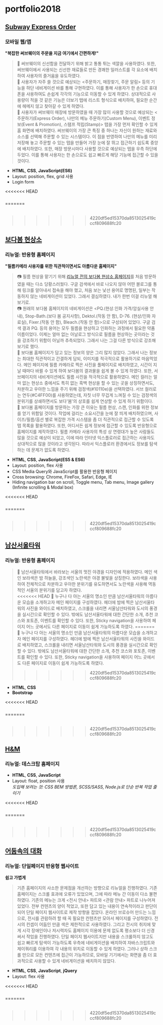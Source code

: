 # portfolio2018
## [Subway Express Order](https://yeolire.github.io/portfolio2018/subwayExpressOrder)
### 모바일 웹/앱
**"복잡한 써브웨이의 주문을 지금 여기에서 간편하게!"**  
  >🥑 써브웨이의 신선함을 전달하기 위해 밝고 통통 튀는 색깔을 사용하였다. 또한, 써브웨이에서 사용되는 신선한 재료들로 만든 경쾌한 일러스트를 각 요소에 배치하여 사용자의 즐거움을 유도하였다.  
  >🥒 사용자가 자주 쓸 것으로 예상되는 <주문하기, 매장찾기, 주문 알림> 등의 기능을 하단 네비게이션 바를 통해 구현하였다. 이를 통해 사용자가 한 손으로 휴대폰을 사용하여도 손쉽게 각각의 기능으로 이동할 수 있게 하였다. 상대적으로 사용량이 적을 것 같은 기능은 더보기 탭에 리스트 형식으로 배치하여, 필요한 순간에 헤메지 않고 찾아갈 수 있게 하였다.  
  >🥦 사용자가 써브웨이 매장에 방문하였을 때 가장 많이 사용할 것으로 예상되는 <주문하기(Express Order), 나만의 메뉴 주문하기(Custom Menu), 이벤트 정보(Event & Promotion), 스탬프 적립(Stamp)> 탭을 가장 먼저 확인할 수 있게 홈 화면에 배치하였다. 써브웨이의 가장 큰 특징 중 하나는 자신이 원하는 재료와 소스를 선택해 주문할 수 있는 시스템이다. 이 점을 반영하여 나만의 메뉴를 미리 저장해 놓고 주문할 수 있는 <Custom Menu> 탭을 만들어 가장 눈에 잘 뛰고 접근하기 쉽도록 중앙에 배치하였다. 또한, 매장 방문시마다 사용할 것으로 예상되는 <Stamp> 탭을 우측 하단에 두었다. 이를 통해 사용자는 한 손으로도 쉽고 빠르게 해당 기능에 접근할 수 있을 것이다.  

- **HTML**, **CSS**, **JavaScript(ES6)**  
- Layout: position, flex, grid 사용  
- Login form  

<<<<<<< HEAD
###
###
###
=======
<br>
<br>
>>>>>>> 4220df5ed15370da8513025419cccf809688fc20

## [보다봄 현상소](https://yeolire.github.io/portfolio2018/bodabom)
### 리뉴얼: 반응형 홈페이지
**"필름카메라 사용자를 위한 직관적이면서도 아름다운 홈페이지"**
  >📷 필름 현상을 맡기기 위해 [리뉴얼 전의 보다봄 현상소 홈페이지](http://www.bodabom.com)를 처음 방문하였을 때는 다소 당황스러웠다. 구글 검색에서 바로 나오지 않아 어떤 블로그를 통해 링크를 알아내서 접속을 해야 했고, 처음 보는 낯선 용어로 명명된, 일부는 작동하지 않는 네비게이션이 있었다. 그래서 결심하였다. 내가 한번 이걸 리뉴얼 해보기로.  
  >📷 원래의 보다봄 홈페이지의 네비게이션은 <PQ.(현상.인화 가격/암실사용 안내), Stop-Bath.(보다 봄 공지사항), Dektol.(작동 안 함), D-76. (현상/인화 자료실), Fixer.(작동 안 함), Bleach.(작동 안 함)>으로 구성되어 있었다. 구글 검색 결과 PQ. 등의 용어는 모두 필름을 현상하고 인화하는 과정에서 필요한 약품 이름이었다. 이제는 얼마 없는 아날로그 방식으로 필름을 현상하는 곳이라는 것을 강조하기 위함이 아닐까 추측되었다. 그래서 나는 그걸 다른 방식으로 강조해보기로 했다.  
  > 📸 보다봄 홈페이지가 담고 있는 정보의 양은 그리 많지 않았다. 그래서 나는 정보는 최대한 직관적이고 간결하게 담되, 이미지를 적극적으로 활용하기로 마음먹었다. 메인 페이지에 필름 카메라로 찍은 사진을 풀페이지로 배치하였고, 시간이 지날 때마다 바뀔 수 있게 하여 보다봄의 결과물을 쉽게 볼 수 있게 하였다. 또한, 서브페이지의 네비게이션에도 필름 사진을 적극적으로 활용하였다. 메인 컬러는 얼마 없는 현상소 중에서도 특히 없는 흑백 현상을 할 수 있는 곳을 상징하면서도, 차분하고 우아한 느낌을 주기 위해 검정색(#10110e)을 선택하였다. 서브 컬러로는 연두(#C4FF00)를 사용하였는데, 자칫 너무 무겁게 느껴질 수 있는 검정색의 분위기를 상쇄하면서도 보다'봄'의 상호를 쉽게 연상할 수 있게 하기 위함이다.  
  > 📸 보다봄 홈페이지를 방문하는 가장 큰 이유는 필름 현상, 스캔, 인화를 위한 정보를 얻기 위함일 것이다. 작업에 걸리는 소요시간을 눈에 잘 띄게 배치하였으며, 사이즈/필름/옵션 별로 복잡한 가격 시스템을 좀 더 직관적으로 접근할 수 있도록 탭 목록을 활용하였다. 또한, 어디서든 쉽게 정보에 접근할 수 있도록 반응형으로 홈페이지를 제작하였다. 필름 카메라 사용자의 특성 상 연령대가 높은 사람들도 많을 것으로 예상이 되었고, 이에 따라 인터넷 익스플로러로 접근하는 사용자도 상대적으로 많을 것이라고 생각된다. 따라서 익스플로러 환경에서도 정보를 탐색하는 데 문제가 없도록 하였다.  

- **HTML**, **CSS**, **JavaScript(ES5 & ES6)**  
- Layout: position, flex 사용  
- CSS Media Query와 JavaScript를 활용한 반응형 페이지
- Cross browsing: Chrome, FireFox, Safari, Edge, IE
- Hiding navigation bar on scroll, Toggle menu, Tab menu, Image gallery (Infinite scrolling & Modal box)  

<<<<<<< HEAD
###  
###  
###  
=======
<br>
<br>
>>>>>>> 4220df5ed15370da8513025419cccf809688fc20

## [남산서울타워](https://yeolire.github.io/portfolio2018/NamsanSeoulTower)
### 리뉴얼: 반응형 홈페이지
> 🚡 남산서울타워에서 바라보는 서울의 멋진 야경을 디자인에 적용하였다. 메인 색인 보라색은 밤 하늘을, 강조색인 노란색은 야경 불빛을 상징한다. 보라색을 사용하여 전체적으로 차분하고 우아한 분위기를 유도하면서도 노란색을 사용해 역동적인 서울의 분위기를 담고자 하였다.  
<<<<<<< HEAD
> 🚡 누구나 다 아는 서울의 명소인 만큼 남산서울타워의 아름다운 모습을 소개하고자 메인 페이지를 구성하였다. 헤더에 밤에 찍은 남산서울타워의 사진을 와이드로 배치하였고, 스크롤을 내리면 서울남산타워와 도시의 풍경을 실시간으로 확인할 수 있다. 밖에도 남산서울타워에 대한 간단한 소개, 추천 코스와 포토존, 이벤트를 확인할 수 있다. 또한, Sticky navigation을 사용하여 페이지 어느 곳에서도 다른 페이지로 이동이 쉽게 가능하도록 하였다.
=======
> 🚡 누구나 다 아는 서울의 명소인 만큼 남산서울타워의 아름다운 모습을 소개하고자 메인 페이지를 구성하였다. 헤더에 밤에 찍은 남산서울타워의 사진을 와이드로 배치하였고, 스크롤을 내리면 서울남산타워와 도시의 풍경을 실시간으로 확인할 수 있다. 밖에도 남산서울타워에 대한 간단한 소개, 추천 코스와 포토존, 이벤트를 확인할 수 있다.  또한, Sticky navigation을 사용하여 페이지 어느 곳에서도 다른 페이지로 이동이 쉽게 가능하도록 하였다.
>>>>>>> 4220df5ed15370da8513025419cccf809688fc20

- **HTML**, **CSS**  
- **Bootstrap**  

<<<<<<< HEAD
###
###
###
=======
<br>
<br> 
>>>>>>> 4220df5ed15370da8513025419cccf809688fc20

## [H&M](https://yeolire.github.io/portfolio2018/hm)
### 리뉴얼: 데스크탑 홈페이지
- **HTML**, **CSS**, **JavaScript**  
- Layout: float, position 사용  
*도입해 보려는 것: CSS BEM 방법론, SCSS/SASS, Node.js로 단순 반복 작업 줄이기*

<<<<<<< HEAD
###
###
###
=======
<br>
<br>
>>>>>>> 4220df5ed15370da8513025419cccf809688fc20

## [어둠속의 대화](https://yeolire.github.io/portfolio2018/dialogueInTheDark)
### 리뉴얼: 단일페이지 반응형 웹사이트
**쉽고 가볍게**  
> 기존 홈페이지의 사소한 문제점을 개선하는 방향으로 리뉴얼을 진행하였다. 기존 홈페이지는 스크롤 효과에 오류가 있었으며, 그에 따라 메뉴 간 이동이 다소 불편하였다. 기존의 메뉴는 크게 <전시 안내> 파트와 <관람 안내> 파트로 나누어져 있었다. 전부 컨텐츠의 양이 적었고, 또한 담고 있는 내용이 연속적이라고 판단이 되어 단일 페이지 웹사이트로 제작 방향을 잡았다. 온라인 브로슈어 만드는 느낌으로, 전시를 관람하려 할 때 꼭 필요한 컨텐츠만 모아서 페이지를 구성하였다.
> 전시의 컨셉이 어둠인 만큼 색은 제한적으로 사용하였다. 그리고 전시의 취지에 맞게 시각 장애인이나 저시력자도 홈페이지 이용에 문제 없도록 평소보다 더 신경써서 작업을 진행하였다. 단일 페이지 웹사이트지만 내용을 스크롤하지 않고도 쉽고 빠르게 탐색이 가능하도록 우측에 네비게이션을 배치하여 자바스크립트와 제이쿼리를 이용하여 각 내용의 위치로  이동할 수 있게 하였다. 그러나 상하 스크롤 만으로 모든 컨텐츠에 접근이 가능하므로, 모바일 기기에서는 화면을 좀 더 효과적으로 사용할 수 있게 네비게이션을 배치하지 않았다.  

- **HTML**, **CSS**, **JavaScript**, **jQuery**  
- Layout: flex 사용  

<<<<<<< HEAD
###
###
###
=======
<br>
<br>
>>>>>>> 4220df5ed15370da8513025419cccf809688fc20
